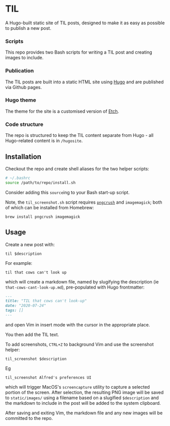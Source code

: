 # TIL

A Hugo-built static site of TIL posts, designed to make it as easy as possible
to publish a new post.

### Scripts

This repo provides two Bash scripts for writing a TIL post and
creating images to include.

### Publication

The TIL posts are built into a static HTML site using [Hugo](https://gohugo.io/)
and are published via Github pages.

### Hugo theme

The theme for the site is a customised version of [Etch](https://themes.gohugo.io/etch/).

### Code structure

The repo is structured to keep the TIL content separate from Hugo - all
Hugo-related content is in `/hugosite`.

## Installation

Checkout the repo and create shell aliases for the two helper scripts:

```bash
# ~/.bashrc
source /path/to/repo/install.sh
```

Consider adding this `source`ing to your Bash start-up script.

Note, the `til_screenshot.sh` script requires [`pngcrush`](https://pmt.sourceforge.io/pngcrush/)
and `imagemagick`; both of which can be installed from Homebrew:

    brew install pngcrush imagemagick

## Usage

Create a new post with:

    til $description

For example:

    til that cows can't look up

which will create a markdown file, named by slugifying the description (ie
`that-cows-cant-look-up.md`), pre-populated with Hugo frontmatter:

```markdown
---
title: "TIL that cows can't look-up"
date: "2020-07-24"
tags: []
---

```

and open Vim in insert mode with the cursor in the appropriate place.

You then add the TIL text.

To add screenshots, `CTRL+Z` to background Vim and use the screenshot helper:

    til_screenshot $description

Eg

    til_screenshot Alfred's preferences UI

which will trigger MacOS's `screencapture` utility to capture a selected portion
of the screen. After selection, the resulting PNG image will be saved to
`static/images/` using a filename based on a slugified `$description` and the markdown
to include in the post will be added to the system clipboard.

After saving and exiting Vim, the markdown file and any new images will be
committed to the repo.
